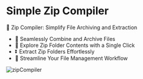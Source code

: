 # Simple Zip Compiler


📁 Zip Compiler: Simplify File Archiving and Extraction

- 💼 Seamlessly Combine and Archive Files
- 📂 Explore Zip Folder Contents with a Single Click
- ⏬ Extract Zip Folders Effortlessly
- 🚀 Streamline Your File Management Workflow

![zipCompiler](https://github.com/NaimShafiq/Zip-Compiler/assets/74654331/302a0c87-7c9a-4007-bb88-4d5f6bf679a5)



